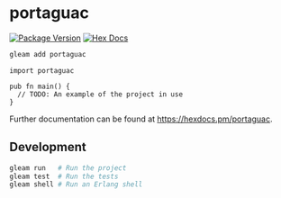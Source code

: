 # portaguac

[![Package Version](https://img.shields.io/hexpm/v/portaguac)](https://hex.pm/packages/portaguac)
[![Hex Docs](https://img.shields.io/badge/hex-docs-ffaff3)](https://hexdocs.pm/portaguac/)

```sh
gleam add portaguac
```
```gleam
import portaguac

pub fn main() {
  // TODO: An example of the project in use
}
```

Further documentation can be found at <https://hexdocs.pm/portaguac>.

## Development

```sh
gleam run   # Run the project
gleam test  # Run the tests
gleam shell # Run an Erlang shell
```
